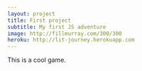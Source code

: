 ```yaml
---
layout: project
title: First project
subtitle: My first JS adventure
image: http://fillmurray.com/300/300
heroku: http://lit-journey.herokuapp.com
---
```


This is a cool game.
